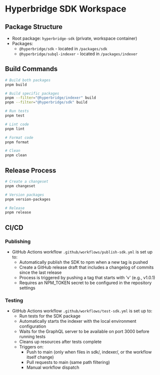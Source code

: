 # Hyperbridge SDK Workspace

## Package Structure
- Root package: `hyperbridge-sdk` (private, workspace container)
- Packages:
  - `@hyperbridge/sdk` - located in `/packages/sdk`
  - `@hyperbridge/subql-indexer` - located in `/packages/indexer`

## Build Commands
```bash
# Build both packages
pnpm build

# Build specific packages
pnpm --filter="@hyperbridge/indexer" build
pnpm --filter="@hyperbridge/sdk" build

# Run tests
pnpm test

# Lint code
pnpm lint

# Format code
pnpm format

# Clean
pnpm clean
```

## Release Process
```bash
# Create a changeset
pnpm changeset

# Version packages
pnpm version-packages

# Release
pnpm release
```

## CI/CD

### Publishing
- GitHub Actions workflow `.github/workflows/publish-sdk.yml` is set up to:
  - Automatically publish the SDK to npm when a new tag is pushed
  - Create a GitHub release draft that includes a changelog of commits since the last release
  - Process is triggered by pushing a tag that starts with 'v' (e.g., v1.0.1)
  - Requires an NPM_TOKEN secret to be configured in the repository settings

### Testing
- GitHub Actions workflow `.github/workflows/test-sdk.yml` is set up to:
  - Run tests for the SDK package
  - Automatically starts the indexer with the local environment configuration
  - Waits for the GraphQL server to be available on port 3000 before running tests
  - Cleans up resources after tests complete
  - Triggers on:
    - Push to main (only when files in sdk/, indexer/, or the workflow itself change)
    - Pull requests to main (same path filtering)
    - Manual workflow dispatch